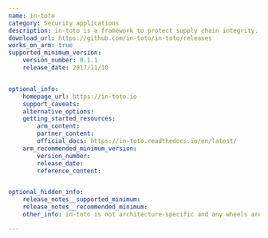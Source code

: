 ```yaml
---
name: in-toto
category: Security applications
description: in-toto is a framework to protect supply chain integrity.
download_url: https://github.com/in-toto/in-toto/releases
works_on_arm: true
supported_minimum_version:
    version_number: 0.1.1
    release_date: 2017/11/10


optional_info:
    homepage_url: https://in-toto.io
    support_caveats:
    alternative_options:
    getting_started_resources:
        arm_content:
        partner_content:
        official_docs: https://in-toto.readthedocs.io/en/latest/
    arm_recommended_minimum_version:
        version_number:
        release_date:
        reference_content:


optional_hidden_info:
    release_notes__supported_minimum:
    release_notes__recommended_minimum:
    other_info: in-toto is not architecture-specific and any wheels are released on [PyPI](https://pypi.org/project/in-toto/#files)

---
```

